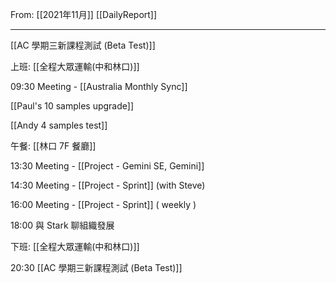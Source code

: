 From: [[2021年11月]]
[[DailyReport]]

---

[[AC 學期三新課程測試 (Beta Test)]]

上班: [[全程大眾運輸(中和林口)]]

09:30 Meeting - [[Australia Monthly Sync]]
 
[[Paul's 10 samples upgrade]]

[[Andy 4 samples test]]

午餐: [[林口 7F 餐廳]]

13:30 Meeting - [[Project - Gemini SE, Gemini]]

14:30 Meeting - [[Project - Sprint]] (with Steve)

16:00 Meeting - [[Project - Sprint]] ( weekly )

18:00 與 Stark 聊組織發展

下班: [[全程大眾運輸(中和林口)]]

20:30 [[AC 學期三新課程測試 (Beta Test)]]

